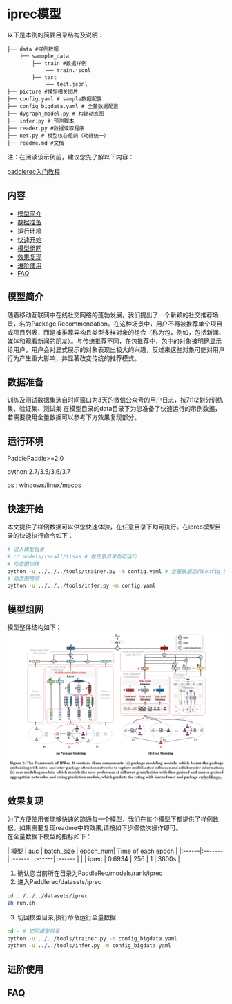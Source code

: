 # iprec模型

以下是本例的简要目录结构及说明： 

```
├── data #样例数据
    ├── sammple_data
        ├── train #数据样例
            ├── train.jsonl
        ├── test
            ├── test.jsonl            
├── picture #模型相关图片
├── config.yaml # sample数据配置
├── config_bigdata.yaml # 全量数据配置
├── dygraph_model.py # 构建动态图
├── infer.py # 预测脚本
├── reader.py #数据读取程序
├── net.py # 模型核心组网（动静统一）
├── readme.md #文档
```

注：在阅读该示例前，建议您先了解以下内容：

[paddlerec入门教程](https://github.com/PaddlePaddle/PaddleRec/blob/master/README.md)

## 内容

- [模型简介](#模型简介)
- [数据准备](#数据准备)
- [运行环境](#运行环境)
- [快速开始](#快速开始)
- [模型组网](#模型组网)
- [效果复现](#效果复现)
- [进阶使用](#进阶使用)
- [FAQ](#FAQ)

## 模型简介
随着移动互联网中在线社交网络的蓬勃发展，我们提出了一个新颖的社交推荐场景，名为Package Recommendation。在这种场景中，用户不再被推荐单个项目或项目列表，而是被推荐异构且类型多样对象的组合（称为包，例如，包括新闻、媒体和观看新闻的朋友）。与传统推荐不同，在包推荐中，包中的对象被明确显示给用户，用户会对显式展示的对象表现出极大的兴趣，反过来这些对象可能对用户行为产生重大影响，并显著改变传统的推荐模式。

## 数据准备
训练及测试数据集选自时间窗口为3天的微信公众号的用户日志，按7:1:2划分训练集、验证集、测试集
在模型目录的data目录下为您准备了快速运行的示例数据，若需要使用全量数据可以参考下方效果复现部分。
## 运行环境
PaddlePaddle>=2.0

python 2.7/3.5/3.6/3.7

os : windows/linux/macos 

## 快速开始
本文提供了样例数据可以供您快速体验，在任意目录下均可执行。在iprec模型目录的快速执行命令如下： 
```bash
# 进入模型目录
# cd models/recall/tisas # 在任意目录均可运行
# 动态图训练
python -u ../../../tools/trainer.py -m config.yaml # 全量数据运行config_bigdata.yaml 
# 动态图预测
python -u ../../../tools/infer.py -m config.yaml 
```
## 模型组网
模型整体结构如下：
<img align="center" src="picture/iprec.png">

## 效果复现
为了方便使用者能够快速的跑通每一个模型，我们在每个模型下都提供了样例数据。如果需要复现readme中的效果,请按如下步骤依次操作即可。  
在全量数据下模型的指标如下：  

| 模型    | auc    | batch_size | epoch_num| Time of each epoch |
|:------|:-------| :------ | :------| :------ | |
| iprec | 0.6934 | 256 | 1 | 3600s |

1. 确认您当前所在目录为PaddleRec/models/rank/iprec
2. 进入Paddlerec/datasets/iprec

``` bash
cd ../../../datasets/iprec
sh run.sh
```
3. 切回模型目录,执行命令运行全量数据

```bash
cd - # 切回模型目录
python -u ../../tools/trainer.py -m config_bigdata.yaml
python -u ../../tools/infer.py -m config_bigdata.yaml
```

## 进阶使用
  
## FAQ

